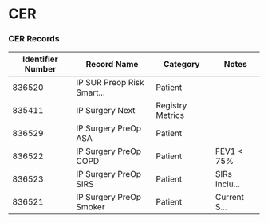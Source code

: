 # CER

### CER Records

| **Identifier Number** | **Record Name**            | **Category**     | **Notes**     |
| --------------------- | -------------------------- | ---------------- | ------------- |
| 836520                | IP SUR Preop Risk Smart... | Patient          |               |
| 835411                | IP Surgery Next            | Registry Metrics |               |
| 836529                | IP Surgery PreOp ASA       | Patient          |               |
| 836522                | IP Surgery PreOp COPD      | Patient          | FEV1 < 75%    |
| 836523                | IP Surgery PreOp SIRS      | Patient          | SIRs Inclu... |
| 836521                | IP Surgery PreOp Smoker    | Patient          | Current S...  |

